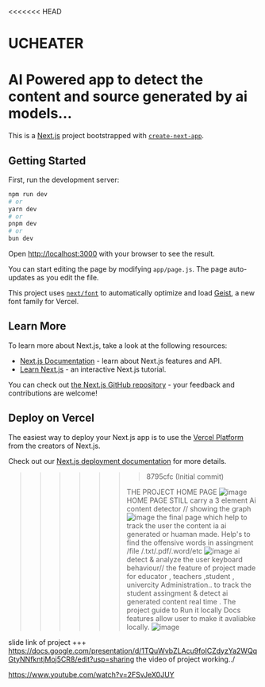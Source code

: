<<<<<<< HEAD
# UCHEATER
AI  Powered app  to  detect the content and source generated by  ai  models...
=======
This is a [Next.js](https://nextjs.org) project bootstrapped with [`create-next-app`](https://github.com/vercel/next.js/tree/canary/packages/create-next-app).

## Getting Started

First, run the development server:

```bash
npm run dev
# or
yarn dev
# or
pnpm dev
# or
bun dev
```

Open [http://localhost:3000](http://localhost:3000) with your browser to see the result.

You can start editing the page by modifying `app/page.js`. The page auto-updates as you edit the file.

This project uses [`next/font`](https://nextjs.org/docs/app/building-your-application/optimizing/fonts) to automatically optimize and load [Geist](https://vercel.com/font), a new font family for Vercel.

## Learn More

To learn more about Next.js, take a look at the following resources:

- [Next.js Documentation](https://nextjs.org/docs) - learn about Next.js features and API.
- [Learn Next.js](https://nextjs.org/learn) - an interactive Next.js tutorial.

You can check out [the Next.js GitHub repository](https://github.com/vercel/next.js) - your feedback and contributions are welcome!

## Deploy on Vercel

The easiest way to deploy your Next.js app is to use the [Vercel Platform](https://vercel.com/new?utm_medium=default-template&filter=next.js&utm_source=create-next-app&utm_campaign=create-next-app-readme) from the creators of Next.js.

Check out our [Next.js deployment documentation](https://nextjs.org/docs/app/building-your-application/deploying) for more details.
>>>>>>> 8795cfc (Initial commit)
>>>>>> 
>>>>>>THE PROJECT HOME PAGE
>>>>>>![image](https://github.com/user-attachments/assets/a76170a2-20d7-41c6-a73c-f39e7568ed09)    HOME PAGE STILL  carry a 3 element
>>>>>> Ai content detector // showing the graph 
>>>>>>![image](https://github.com/user-attachments/assets/fd028b7e-cfef-4dc7-a478-6e141c3017ca)
>>>>>>the final page which  help to track the user the content ia ai generated or huaman made.
>>>>>>Help's to find the offensive words in assingment /file /.txt/.pdf/.word/etc
>>>>>>![image](https://github.com/user-attachments/assets/90c7c889-dbae-443e-b1cf-5c34cb3f4bb2) ai detect & analyze the user keyboard behaviour// 
>>>>>>the  feature of project made for educator , teachers ,student , univercity  Administration.. to track the student assingment & detect ai generated content real  time .
>>>>>>The project guide to Run it locally
>>>>>>Docs features allow user to make it avaliabke locally.
>>>>>>![image](https://github.com/user-attachments/assets/2f186946-91c3-45ae-ae31-b63ecca3d957)
>>>>>>
slide link of project +++
https://docs.google.com/presentation/d/1TQuWvbZLAcu9foICZdyzYa2WQqGtyNNfkntjMoj5CR8/edit?usp=sharing
the video of project working../


https://www.youtube.com/watch?v=2FSvJeX0JUY

